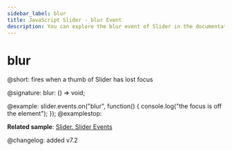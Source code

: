 ```yaml
---
sidebar_label: blur
title: JavaScript Slider - blur Event 
description: You can explore the blur event of Slider in the documentation of the DHTMLX JavaScript UI library. Browse developer guides and API reference, try out code examples and live demos, and download a free 30-day evaluation version of DHTMLX Suite 7.
---
```


# blur

@short: fires when a thumb of Slider has lost focus

@signature: blur: () => void;

@example:
slider.events.on("blur", function() {
    console.log("the focus is off the element");
});
@examplestop:

**Related sample**: [Slider. Slider Events](https://snippet.dhtmlx.com/sc7ov54z)

@changelog: added v7.2
